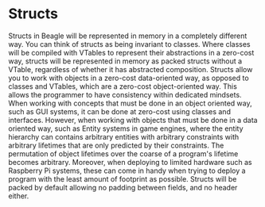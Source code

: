 # Structs
Structs in Beagle will be represented in memory in a completely different way. You can think of structs as being invariant to classes. Where classes will be compiled with VTables to represent their abstractions in a zero-cost way, structs will be represented in memory as packed structs without a VTable, regardless of whether it has abstracted composition. Structs allow you to work with objects in a zero-cost data-oriented way, as opposed to classes and VTables, which are a zero-cost object-oriented way. This allows the programmer to have consistency within dedicated mindsets. When working with concepts that must be done in an object oriented way, such as GUI systems, it can be done at zero-cost using classes and interfaces. However, when working with objects that must be done in a data oriented way, such as Entity systems in game engines, where the entity hierarchy can contains arbitrary entities with arbitrary constraints with arbitrary lifetimes that are only predicted by their constraints. The permutation of object lifetimes over the coarse of a program's lifetime becomes arbitrary. Moreover, when deploying to limited hardware such as Raspberry Pi systems, these can come in handy when trying to deploy a program with the least amount of footprint as possible. Structs will be packed by default allowing no padding between fields, and no header either.